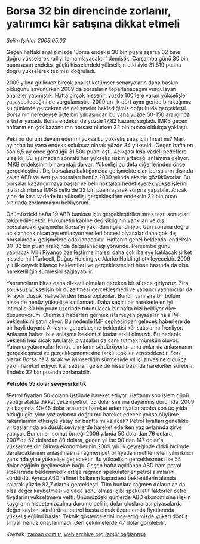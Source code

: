 # Borsa 32 bin direncinde zorlanır, yatırımcı kâr satışına dikkat etmeli

*Selim Işıklar 2009.05.03*

<tr><td class="metin" colspan="2" style="padding-top: 20px; padding-left: 5px; padding-right: 10px;">Geçen haftaki analizimizde 'Borsa endeksi 30 bin puanı aşarsa 32 bine doğru yükselerek ralliyi tamamlayacaktır' demiştik. Çarşamba günü 30 bin puanı aşan endeks, güçlü hisselerdeki yükselişin etkisiyle 31.819 puana doğru yükselerek tezimizi doğruladı.</td></tr><tr><td class="metin" colspan="2" style="padding-top: 20px; padding-left: 5px; padding-right: 10px;"><p>2009 yılına girilirken birçok analist kötümser senaryoların daha baskın olduğunu savunurken 2009'da borsaların toparlanacağını vurgulayan analizler yapmıştık. Hatta birçok hissenin yüzde 100'lere varan yükselişler yaşayabileceğini de vurgulamıştık. 2009'un ilk dört ayını geride bıraktığımız şu günlerde gerçekten de gelişmeler beklediğimiz doğrultuda gerçekleşti. Borsa'nın neredeyse üçte biri yılbaşından bu yana yüzde 50-150 aralığında artışlar yaşadı. Borsa endeksi de yüzde 17,82 kazanç sağladı. İMKB geçen haftanın en çok kazandıran borsası olurken 32 bin puana oldukça yaklaştı. 
<p> Peki bu durum devam eder mi yoksa bu yükseliş satış için fırsat mı? Mart ayından bu yana endeks soluksuz olarak yüzde 34 yükseldi. Geçen hafta en son 6,5 ay önce gördüğü 31.500 puanı aştı. Açıkçası kısa vadeli hedeflere ulaşıldı. Bu aşamadan sonraki her yükseliş riskin artacağı anlamına geliyor. İMKB endeksinin bir avantajı da var. Yükselişi bu defa diğerlerinden önce gerçekleştirdi. Dış borsalara baktığımızda gelişmekte olan borsaların dışında kalan ABD ve Avrupa borsaları henüz 2009 yılında ekside gözüküyorlar. Bu borsalar kazandırmaya başlar ve belli noktaları hedefleyerek yükselişlerini hızlandırırlarsa İMKB belki de 32 bin puanı aşarak sürpriz yapabilir. Ancak yine de kısa vadede bu yükselişi gerçekleştiren endeksin 32 bin puan sınırında zorlanmasını bekliyorum.
<p> Önümüzdeki hafta 19 ABD bankası için gerçekleştirilen stres testi sonuçları takip edilecektir. Hükümetin kabine değişikliğinin yankıları ve dış borsalardaki gelişmeler Borsa'yı yakından ilgilendiriyor. Gün sonuna doğru açıklanacak nisan ayı enflasyon verileri öncesi piyasalar daha çok dış borsalardaki gelişmelere odaklanacaktır. Haftanın genel beklentisi endeksin 30-32 bin puan aralığında dalgalanacağı yönünde. Perşembe günü yapılacak Milli Piyango özelleştirme ihalesi daha çok ihaleye katılacak şirket hisselerini (Turkcell, Doğuş Holding ve Alarko Holding) etkileyecektir. 2009 yılı ilk çeyrek bilanço beklentileri ve gerçekleşmeleri hisse bazında da olsa hareketliliğin sürmesini sağlayabilir.
<p> Yatırımcıların biraz daha dikkatli olmaları gereken bir sürece giriyoruz. Zira soluksuz yükselişin bir düzeltmesi gerçekleşmedi ve yabancı yatırımcılar da iki aydır düşük maliyetlerden hisse topladılar. Bunun yanı sıra bir bölüm hisse de henüz yükselişe katılamadı. Daha seçici bir hareketle en iyi ihtimalle 30 bin puan üzerinde tutunulacak bir hafta bizi bekliyor diye düşünüyorum. Olumsuz haberleri görmek istemeyen piyasalar hâlâ IMF beklentisini satın alıyor. Bu nedenle IMF cephesinden gelecek haberlere de bir hayli duyarlı. Anlaşma gerçekleşme beklentisi kâr satışlarını frenliyor. Anlaşma haberi bile anlaşma beklentisi kadar etkili olmazdı. Bu nedenle beklenti hep sıcak tutularak piyasaları da canlı tutmak mümkün oluyor. Yabancı yatırımcılar henüz alımlarını sürdürüyorlar ama onlar da anlaşmanın gerçekleşmesi ve gerçekleşmemesine farklı tepkiler vereceklerdir. Son olarak Borsa hâlâ sıcak ve iyimserliğin sürmesiyle yıl içi zirvesine oldukça yakın hareket ediyor. Kâr satışları gelse de hisse bazında hareketler sürebilir. Endeks 32 bin puanda zorlanabilir.
<p><b>Petrolde 55 dolar seviyesi kritik</b>
<p>fPetrol fiyatları 50 doların üstünde hareket ediyor. Haftanın son işlem günü yaptığı atakla dikkat çeken petrol, 55 dolar sınırına dayanmış durumda. 2009 yılı başında 40-45 dolar arasında hareket eden fiyatlar acaba son üç yılda olduğu gibi yine yaz aylarına doğru mu hareket edecek yoksa büyüme rakamlarının etkisiyle yatay bir bantta mı kalacak? Petrol fiyatları genellikle yıl başlarında en düşük seviyelerde hareket ederken yaz aylarında zirve yapıyor. Bunun en somut örneği 2006 yılında 50 dolardan 76 dolara, 2007'de 52 dolardan 80 dolara, geçen yıl ise 90'dan 147 dolar'a yükselmesidir. Dünya ekonomilerinin 2009 yılı ilk çeyreğinde ciddi biçimde daralacaklarının anlaşılmasına rağmen petrol fiyatları muhtemelen yılın ikinci yarısında yine yükselişe geçecektir. Bu yükselişin gerçekleşmesi ise 55 dolar eşiğinin geçilmesine bağlı. Geçen hafta açıklanan ABD ham petrol stoklarında beklenmedik artışa rağmen spekülatörler petrol alımlarını sürdürdü. Ayrıca ABD rafineri kullanım kapasitesi beklentilerin altında kalarak yüzde 82,7 olarak gerçekleşti. Tüm bunlara rağmen doların az da olsa değer kaybetmesi ve vade sonu olması gibi spekülatif faktörler petrol fiyatlarını yükseltmeye yetti. Önümüzdeki günlerde ABD ekonomisine ilişkin kaygıların nisbeten azalma durumu belirir, dolar uluslararası piyasalarda değer kaybını sürdürürse petrol başta olmak üzere emtia fiyatlarında yükseliş eğilimi başlar. Teknik göstergelerini incelediğimizde yukarı dönüş sinyali henüz onaylanmadı. Geri çekilmelerde 47 dolar görülebilir.<br/></p></p></p></p></p></p></td></tr>

Kaynak: [zaman.com.tr](http://zaman.com.tr/yazar.do?yazino=844315), [web.archive.org (arşiv bağlantısı)](http://web.archive.org/web/20090514051722/http://www.zaman.com.tr:80/yazar.do?yazino=844315)

